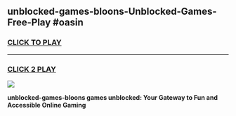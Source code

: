 
## unblocked-games-bloons-Unblocked-Games-Free-Play #oasin
<h3>
<a href="https://us.freeplayer.one?title=unblocked-games-bloons&ref=9M">CLICK TO PLAY</a></h3>
<hr>

<h3>
<a href="https://us.freeplayer.one?title=unblocked-games-bloons&ref=9M">CLICK 2 PLAY</a>
  
</h3>

<a href="https://us.freeplayer.one?title=unblocked-games-bloons&ref=9M"><img src="https://clearcache.store/games.png"></a>


**unblocked-games-bloons games unblocked: Your Gateway to Fun and Accessible Online Gaming**
